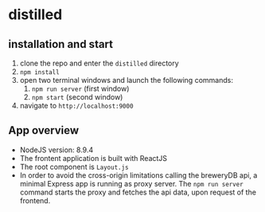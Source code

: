 # distilled

## installation and start ##
  1. clone the repo and enter the `distilled` directory
  2. `npm install`
  3. open two terminal windows and launch the following commands:
        1. `npm run server`   (first window)
        2. `npm start`        (second window)
  4. navigate to `http://localhost:9000`

## App overview ##
* NodeJS version: 8.9.4
* The frontent application is built with ReactJS
* The root component is `Layout.js`
* In order to avoid the cross-origin limitations calling the breweryDB api, a minimal Express app is running as proxy server. The `npm run server` command starts the proxy and fetches the api data, upon request of the frontend.
